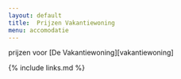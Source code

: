```yaml
---
layout: default
title:  Prijzen Vakantiewoning
menu: accomodatie
---
```


prijzen voor [De Vakantiewoning][vakantiewoning]

{% include links.md %}
